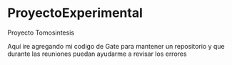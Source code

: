 # ProyectoExperimental
Proyecto Tomosintesis

Aquí ire agregando mi codigo de Gate para mantener un repositorio y que durante las reuniones puedan ayudarme a revisar los errores
